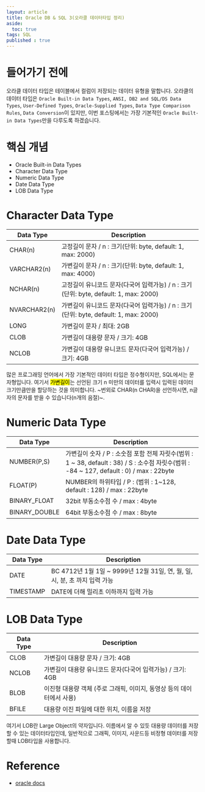 ```yaml
---
layout: article
title: Oracle DB & SQL 3(오라클 데이터타입 정리)
aside:
  toc: true
tags: SQL
published : true
---
```

# 들어가기 전에
오라클 데이터 타입은 테이블에서 컬럼이 저장되는 데이터 유형을 말합니다. 오라클의 데이터 타입은 `Oracle Built-in Data Types`, `ANSI, DB2 and SQL/DS Data Types`, `User-Defined Types`, `Oracle-Supplied Types`, `Data Type Comparison Rules`, `Data Conversion`이 있지만, 이번 포스팅에서는 가장 기본적인 `Oracle Built-in Data Types`만을 다루도록 하겠습니다.

# 핵심 개념
- Oracle Built-in Data Types
- Character Data Type
- Numeric Data Type
- Date Data Type
- LOB Data Type

<!--more-->

# Character Data Type

| Data Type    | Description                                                  |
| ------------ | ------------------------------------------------------------ |
| CHAR(n)      | 고정길이 문자 / n : 크기(단위: byte, default: 1, max: 2000)  |
| VARCHAR2(n)  | 가변길이 문자 / n : 크기(단위: byte, default: 1, max: 4000)  |
| NCHAR(n)     | 고정길이 유니코드 문자(다국어 입력가능) / n : 크기(단위: byte, default: 1, max: 2000) |
| NVARCHAR2(n) | 가변길이 유니코드 문자(다국어 입력가능) / n : 크기(단위: byte, default: 1, max: 2000) |
| LONG         | 가변길이 문자 / 최대: 2GB                                    |
| CLOB         | 가변길이 대용량 문자 / 크기: 4GB                             |
| NCLOB        | 가변길이 대용량 유니코드 문자(다국어 입력가능) / 크기: 4GB   |

많은 프로그래밍 언어에서 가장 기본적인 데이터 타입은 정수형이지만, SQL에서는 문자형입니다. 여기서 <mark>가변길이</mark>는 선언된 크기 n 미만의 데이터를 입력시 입력된 데이터 크기만큼만을 할당하는 것을 의미합니다. ~번외로 CHAR(n CHAR)을 선언하시면, n글자의 문자를 받을 수 있습니다(n개의 음절)~.



# Numeric Data Type

| Data Type     | Description                                                  |
| ------------- | ------------------------------------------------------------ |
| NUMBER(P,S)   | 가변길이 숫자 / P : 소숫점 포함 전체 자릿수(범위 : 1 ~ 38, default : 38) / S : 소수점 자릿수(범위 : -84 ~ 127, default : 0) /  max : 22byte |
| FLOAT(P)      | NUMBER의 하위타입 / P : (범위 : 1~128, default : 128) / max : 22byte |
| BINARY_FLOAT  | 32bit 부동소수점 수 / max : 4byte                            |
| BINARY_DOUBLE | 64bit 부동소수점 수 / max : 8byte                            |



# Date Data Type

| Data Type | Description                                                  |
| --------- | ------------------------------------------------------------ |
| DATE      | BC 4712년 1월 1일 ~ 9999년 12월 31일, 연, 월, 일, 시, 분, 초 까지 입력 가능 |
| TIMESTAMP | DATE에 더해 밀리초 이하까지 입력 가능                        |



# LOB Data Type

| Data Type | Description                                                  |
| --------- | ------------------------------------------------------------ |
| CLOB      | 가변길이 대용량 문자 / 크기: 4GB                             |
| NCLOB     | 가변길이 대용량 유니코드 문자(다국어 입력가능) / 크기: 4GB   |
| BLOB      | 이진형 대용량 객체 (주로 그래픽, 이미지, 동영상 등의 데이터에서 사용) |
| BFILE     | 대용량 이진 파일에 대한 위치, 이름을 저장                    |

여기서 LOB란 Large Object의 약자입니다. 이름에서 알 수 있듯 대용량 데이터를 저장할 수 있는 데이터타입인데, 일반적으로 그래픽, 이미지, 사운드등 비정형 데이터를 저장할때 LOB타입을 사용합니다.



# Reference
- [oracle docs](https://docs.oracle.com/cd/A87860_01/doc/server.817/a76965/c10datyp.htm)